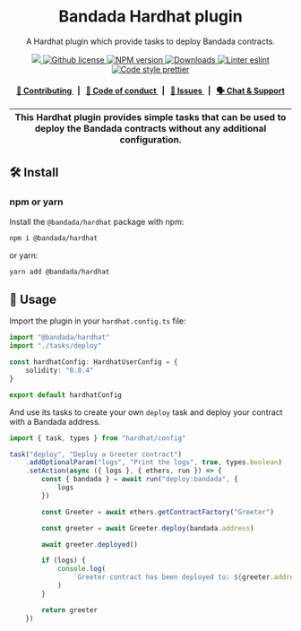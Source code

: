 <p align="center">
    <h1 align="center">
        Bandada Hardhat plugin
    </h1>
    <p align="center">A Hardhat plugin which provide tasks to deploy Bandada contracts.</p>
</p>

<p align="center">
    <a href="https://github.com/bandada-infra/bandada">
        <img src="https://img.shields.io/badge/project-Bandada-blue.svg?style=flat-square">
    </a>
    <a href="https://github.com/bandada-infra/bandada/blob/main/LICENSE">
        <img alt="Github license" src="https://img.shields.io/github/license/privacy-scaling-explorations/bandada.svg?style=flat-square">
    </a>
    <a href="https://www.npmjs.com/package/@bandada/hardhat">
        <img alt="NPM version" src="https://img.shields.io/npm/v/@bandada/hardhat?style=flat-square" />
    </a>
    <a href="https://npmjs.org/package/@bandada/hardhat">
        <img alt="Downloads" src="https://img.shields.io/npm/dm/@bandada/hardhat.svg?style=flat-square" />
    </a>
    <a href="https://eslint.org/">
        <img alt="Linter eslint" src="https://img.shields.io/badge/linter-eslint-8080f2?style=flat-square&logo=eslint" />
    </a>
    <a href="https://prettier.io/">
        <img alt="Code style prettier" src="https://img.shields.io/badge/code%20style-prettier-f8bc45?style=flat-square&logo=prettier" />
    </a>
</p>

<div align="center">
    <h4>
        <a href="https://github.com/bandada-infra/bandada/blob/main/CONTRIBUTING.md">
            👥 Contributing
        </a>
        <span>&nbsp;&nbsp;|&nbsp;&nbsp;</span>
        <a href="https://github.com/bandada-infra/bandada/blob/main/CODE_OF_CONDUCT.md">
            🤝 Code of conduct
        </a>
        <span>&nbsp;&nbsp;|&nbsp;&nbsp;</span>
        <a href="https://github.com/bandada-infra/bandada/contribute">
            🔎 Issues
        </a>
        <span>&nbsp;&nbsp;|&nbsp;&nbsp;</span>
        <a href="https://discord.com/invite/sF5CT5rzrR">
            🗣️ Chat &amp; Support
        </a>
    </h4>
</div>

| This Hardhat plugin provides simple tasks that can be used to deploy the Bandada contracts without any additional configuration. |
| -------------------------------------------------------------------------------------------------------------------------------- |

## 🛠 Install

### npm or yarn

Install the `@bandada/hardhat` package with npm:

```bash
npm i @bandada/hardhat
```

or yarn:

```bash
yarn add @bandada/hardhat
```

## 📜 Usage

Import the plugin in your `hardhat.config.ts` file:

```typescript
import "@bandada/hardhat"
import "./tasks/deploy"

const hardhatConfig: HardhatUserConfig = {
    solidity: "0.8.4"
}

export default hardhatConfig
```

And use its tasks to create your own `deploy` task and deploy your contract with a Bandada address.

```typescript
import { task, types } from "hardhat/config"

task("deploy", "Deploy a Greeter contract")
    .addOptionalParam("logs", "Print the logs", true, types.boolean)
    .setAction(async ({ logs }, { ethers, run }) => {
        const { bandada } = await run("deploy:bandada", {
            logs
        })

        const Greeter = await ethers.getContractFactory("Greeter")

        const greeter = await Greeter.deploy(bandada.address)

        await greeter.deployed()

        if (logs) {
            console.log(
                `Greeter contract has been deployed to: ${greeter.address}`
            )
        }

        return greeter
    })
```
